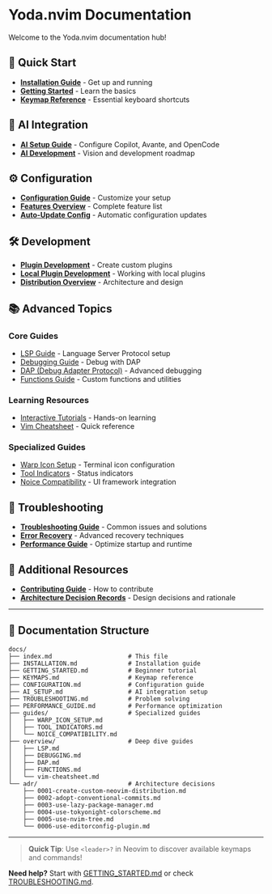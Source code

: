 # Yoda.nvim Documentation

Welcome to the Yoda.nvim documentation hub!

## 🚀 Quick Start

- **[Installation Guide](INSTALLATION.md)** - Get up and running
- **[Getting Started](GETTING_STARTED.md)** - Learn the basics
- **[Keymap Reference](KEYMAPS.md)** - Essential keyboard shortcuts

## 🤖 AI Integration

- **[AI Setup Guide](AI_SETUP.md)** - Configure Copilot, Avante, and OpenCode
- **[AI Development](AI_DEVELOPMENT.md)** - Vision and development roadmap

## ⚙️ Configuration

- **[Configuration Guide](CONFIGURATION.md)** - Customize your setup
- **[Features Overview](FEATURES.md)** - Complete feature list
- **[Auto-Update Config](AUTO_UPDATE_CONFIG.md)** - Automatic configuration updates

## 🛠️ Development

- **[Plugin Development](PLUGIN.md)** - Create custom plugins
- **[Local Plugin Development](local_plugin_development.md)** - Working with local plugins
- **[Distribution Overview](DISTRIBUTION_OVERVIEW.md)** - Architecture and design

## 📚 Advanced Topics

### Core Guides
- [LSP Guide](overview/LSP.md) - Language Server Protocol setup
- [Debugging Guide](overview/DEBUGGING.md) - Debug with DAP
- [DAP (Debug Adapter Protocol)](overview/DAP.md) - Advanced debugging
- [Functions Guide](overview/FUNCTIONS.md) - Custom functions and utilities

### Learning Resources
- [Interactive Tutorials](INTERACTIVE_TUTORIALS.md) - Hands-on learning
- [Vim Cheatsheet](overview/vim-cheatsheet.md) - Quick reference

### Specialized Guides
- [Warp Icon Setup](guides/WARP_ICON_SETUP.md) - Terminal icon configuration
- [Tool Indicators](guides/TOOL_INDICATORS.md) - Status indicators
- [Noice Compatibility](guides/NOICE_COMPATIBILITY.md) - UI framework integration

## 🔧 Troubleshooting

- **[Troubleshooting Guide](TROUBLESHOOTING.md)** - Common issues and solutions
- **[Error Recovery](ERROR_RECOVERY.md)** - Advanced recovery techniques
- **[Performance Guide](PERFORMANCE_GUIDE.md)** - Optimize startup and runtime

## 📖 Additional Resources

- **[Contributing Guide](../CONTRIBUTING.md)** - How to contribute
- **[Architecture Decision Records](adr/)** - Design decisions and rationale

---

## 📁 Documentation Structure

```
docs/
├── index.md                     # This file
├── INSTALLATION.md              # Installation guide
├── GETTING_STARTED.md           # Beginner tutorial
├── KEYMAPS.md                   # Keymap reference
├── CONFIGURATION.md             # Configuration guide
├── AI_SETUP.md                  # AI integration setup
├── TROUBLESHOOTING.md           # Problem solving
├── PERFORMANCE_GUIDE.md         # Performance optimization
├── guides/                      # Specialized guides
│   ├── WARP_ICON_SETUP.md
│   ├── TOOL_INDICATORS.md
│   └── NOICE_COMPATIBILITY.md
├── overview/                    # Deep dive guides
│   ├── LSP.md
│   ├── DEBUGGING.md
│   ├── DAP.md
│   ├── FUNCTIONS.md
│   └── vim-cheatsheet.md
└── adr/                         # Architecture decisions
    ├── 0001-create-custom-neovim-distribution.md
    ├── 0002-adopt-conventional-commits.md
    ├── 0003-use-lazy-package-manager.md
    ├── 0004-use-tokyonight-colorscheme.md
    ├── 0005-use-nvim-tree.md
    └── 0006-use-editorconfig-plugin.md
```

---

> **Quick Tip**: Use `<leader>?` in Neovim to discover available keymaps and commands!

**Need help?** Start with [GETTING_STARTED.md](GETTING_STARTED.md) or check [TROUBLESHOOTING.md](TROUBLESHOOTING.md).
